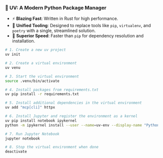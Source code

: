 ### 🌟 UV: A Modern Python Package Manager

- ⚡ **Blazing Fast**: Written in Rust for high performance.
- 🧰 **Unified Tooling**: Designed to replace tools like `pip`, `virtualenv`, and `poetry` with a single, streamlined solution.
- 🚀 **Superior Speed**: Faster than `pip` for dependency resolution and installation.

```bash
# 1. Create a new uv project
uv init

# 2. Create a virtual environment
uv venu

# 3. Start the virtual environment
source .venv/bin/activate

# 4. Install packages from requirements.txt
uv pip install -r requirements.txt

# 5. Install additional dependencies in the virtual environment
uv add "mcp[cli]" httpx

# 6. Install Jupyter and register the environment as a kernel
uv pip install notebook ipykernel
python -m ipykernel install --user --name=uv-env --display-name "Python (uv-env)"

# 7. Run Jupyter Notebook
jupyter notebook

# 8. Stop the virtual environment when done
deactivate

```
